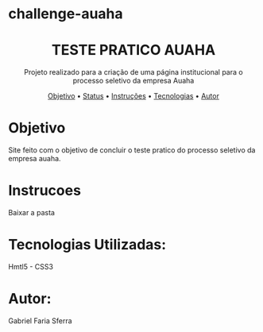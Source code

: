 # challenge-auaha
<h1 align="center">TESTE PRATICO AUAHA</h1>
<p align="center">Projeto realizado para a criação de uma página institucional para o processo seletivo da empresa Auaha</p>
<p align="center">
<a href="#objetivo">Objetivo</a> •
<a href="status">Status</a> • 
<a href="#instrucoes">Instruções</a> • 
<a href="#tecnologias">Tecnologias</a> • 
<a href="#autor">Autor</a> 
</p>
<div id="objetivo">
  <h1>Objetivo</h1>
  <p>Site feito com o objetivo de concluir o teste pratico do processo seletivo da empresa auaha.</p>
<div id="instrucoes">
  <h1>Instrucoes</h1>
  <p>Baixar a pasta </p>
<div id="tecnologias">
  <h1>Tecnologias Utilizadas:</h1>
  <p>Hmtl5 - CSS3
<div id="autor">
  <h1>Autor:</h1>
  <p>Gabriel Faria Sferra </p>
